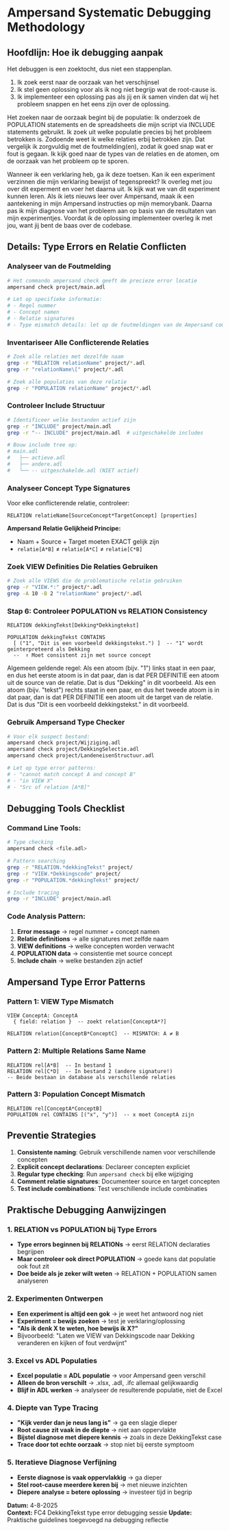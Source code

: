 # Ampersand Systematic Debugging Methodology

## Hoofdlijn: Hoe ik debugging aanpak
Het debuggen is een zoektocht, dus niet een stappenplan.
1. Ik zoek eerst naar de oorzaak van het verschijnsel
2. Ik stel geen oplossing voor als ik nog niet begrijp wat de root-cause is.
3. Ik implementeer een oplossing pas als jij en ik samen vinden dat wij het probleem snappen en het eens zijn over de oplossing.

Het zoeken naar de oorzaak begint bij de populatie:
Ik onderzoek de POPULATION statements en de spreadsheets die mijn script via INCLUDE statements gebruikt.
Ik zoek uit welke populatie precies bij het probleem betrokken is.
Zodoende weet ik welke relaties erbij betrokken zijn.
Dat vergelijk ik zorgvuldig met de foutmelding(en), zodat ik goed snap wat er fout is gegaan.
Ik kijk goed naar de types van de relaties en de atomen, om de oorzaak van het probleem op te sporen.

Wanneer ik een verklaring heb, ga ik deze toetsen.
Kan ik een experiment verzinnen die mijn verklaring bewijst of tegenspreekt?
Ik overleg met jou over dit experment en voer het daarna uit.
Ik kijk wat we van dit experiment kunnen leren.
Als ik iets nieuws leer over Ampersand, maak ik een aantekening in mijn Ampersand instructies op mijn memorybank.
Daarna pas ik mijn diagnose van het probleem aan op basis van de resultaten van mijn experimentjes.
Voordat ik de oplossing implementeer overleg ik met jou, want jij bent de baas over de codebase.

## Details: Type Errors en Relatie Conflicten

### Analyseer van de Foutmelding
```bash
# Het commando ampersand check geeft de precieze error locatie
ampersand check project/main.adl

# Let op specifieke informatie:
# - Regel nummer
# - Concept namen
# - Relatie signatures
# - Type mismatch details: let op de foutmeldingen van de Ampersand compiler
```

### Inventariseer Alle Conflicterende Relaties
```bash
# Zoek alle relaties met dezelfde naam
grep -r "RELATION relationName" project/*.adl
grep -r "relationName\[" project/*.adl

# Zoek alle populaties van deze relatie
grep -r "POPULATION relationName" project/*.adl
```

### Controleer Include Structuur
```bash
# Identificeer welke bestanden actief zijn
grep -r "INCLUDE" project/main.adl
grep -r "-- INCLUDE" project/main.adl  # uitgeschakelde includes

# Bouw include tree op:
# main.adl
#   ├── actieve.adl
#   ├── andere.adl  
#   └── -- uitgeschakelde.adl (NIET actief)
```

### Analyseer Concept Type Signatures
Voor elke conflicterende relatie, controleer:
```adl
RELATION relatieName[SourceConcept*TargetConcept] [properties]
```

**Ampersand Relatie Gelijkheid Principe:**
- Naam + Source + Target moeten EXACT gelijk zijn
- `relatie[A*B]` ≠ `relatie[A*C]` ≠ `relatie[C*B]`

### Zoek VIEW Definities Die Relaties Gebruiken
```bash
# Zoek alle VIEWS die de problematische relatie gebruiken
grep -r "VIEW.*:" project/*.adl
grep -A 10 -B 2 "relationName" project/*.adl
```

### Stap 6: **Controleer POPULATION vs RELATION Consistency**
```adl
RELATION dekkingTekst[Dekking*Dekkingtekst]

POPULATION dekkingTekst CONTAINS
  [ ("1", "Dit is een voorbeeld dekkingstekst.") ]  -- "1" wordt geïnterpreteerd als Dekking
  --  ↑ Moet consistent zijn met source concept
```
Algemeen geldende regel:
Als een atoom (bijv. "1") links staat in een paar, en dus het eerste atoom is in dat paar, dan is dat PER DEFINITIE een atoom uit de source van de relatie. Dat is dus "Dekking" in dit voorbeeld.
Als een atoom (bijv. "tekst") rechts staat in een paar, en dus het tweede atoom is in dat paar, dan is dat PER DEFINITIE een atoom uit de target van de relatie. Dat is dus "Dit is een voorbeeld dekkingstekst." in dit voorbeeld.


### Gebruik Ampersand Type Checker
```bash
# Voor elk suspect bestand:
ampersand check project/Wijziging.adl
ampersand check project/DekkingSelectie.adl
ampersand check project/LandeneisenStructuur.adl

# Let op type error patterns:
# - "cannot match concept A and concept B"
# - "in VIEW X"
# - "Src of relation [A*B]"
```

## **Debugging Tools Checklist**

### Command Line Tools:
```bash
# Type checking
ampersand check <file.adl>

# Pattern searching  
grep -r "RELATION.*dekkingTekst" project/
grep -r "VIEW.*Dekkingscode" project/
grep -r "POPULATION.*dekkingTekst" project/

# Include tracing
grep -r "INCLUDE" project/main.adl
```

### Code Analysis Pattern:
1. **Error message** → regel nummer + concept namen
2. **Relatie definitions** → alle signatures met zelfde naam
3. **VIEW definitions** → welke concepten worden verwacht
4. **POPULATION data** → consistentie met source concept
5. **Include chain** → welke bestanden zijn actief

## **Ampersand Type Error Patterns**

### Pattern 1: VIEW Type Mismatch
```
VIEW ConceptA: ConceptA 
  { field: relation }  -- zoekt relation[ConceptA*?]

RELATION relation[ConceptB*ConceptC]  -- MISMATCH: A ≠ B
```

### Pattern 2: Multiple Relations Same Name
```
RELATION rel[A*B]  -- In bestand 1
RELATION rel[C*D]  -- In bestand 2 (andere signature!)
-- Beide bestaan in database als verschillende relaties
```

### Pattern 3: Population Concept Mismatch  
```
RELATION rel[ConceptA*ConceptB]
POPULATION rel CONTAINS [("x", "y")]  -- x moet ConceptA zijn
```

## **Preventie Strategies**

1. **Consistente naming**: Gebruik verschillende namen voor verschillende concepten
2. **Explicit concept declarations**: Declareer concepten expliciet
3. **Regular type checking**: Run `ampersand check` bij elke wijziging  
4. **Comment relatie signatures**: Documenteer source en target concepten
5. **Test include combinations**: Test verschillende include combinaties

## **Praktische Debugging Aanwijzingen**

### 1. **RELATION vs POPULATION bij Type Errors**
- **Type errors beginnen bij RELATIONs** → eerst RELATION declaraties begrijpen
- **Maar controleer ook direct POPULATION** → goede kans dat populatie ook fout zit
- **Doe beide als je zeker wilt weten** → RELATION + POPULATION samen analyseren

### 2. **Experimenten Ontwerpen**
- **Een experiment is altijd een gok** → je weet het antwoord nog niet
- **Experiment = bewijs zoeken** → test je verklaring/oplossing
- **"Als ik denk X te weten, hoe bewijs ik X?"**
- Bijvoorbeeld: "Laten we VIEW van Dekkingscode naar Dekking veranderen en kijken of fout verdwijnt"

### 3. **Excel vs ADL Populaties**
- **Excel populatie = ADL populatie** → voor Ampersand geen verschil
- **Alleen de bron verschilt** → .xlsx, .adl, .ifc allemaal gelijkwaardig
- **Blijf in ADL werken** → analyseer de resulterende populatie, niet de Excel

### 4. **Diepte van Type Tracing**
- **"Kijk verder dan je neus lang is"** → ga een slagje dieper
- **Root cause zit vaak in de diepte** → niet aan oppervlakte
- **Bijstel diagnose met diepere kennis** → zoals in deze DekkingTekst case
- **Trace door tot echte oorzaak** → stop niet bij eerste symptoom

### 5. **Iteratieve Diagnose Verfijning**
- **Eerste diagnose is vaak oppervlakkig** → ga dieper
- **Stel root-cause meerdere keren bij** → met nieuwe inzichten
- **Diepere analyse = betere oplossing** → investeer tijd in begrip

**Datum:** 4-8-2025  
**Context:** FC4 DekkingTekst type error debugging sessie
**Update:** Praktische guidelines toegevoegd na debugging reflectie

